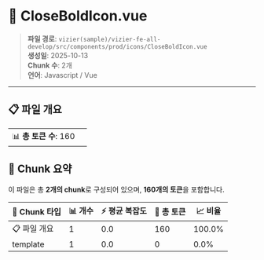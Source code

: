 # 📄 CloseBoldIcon.vue

> **파일 경로**: `vizier(sample)/vizier-fe-all-develop/src/components/prod/icons/CloseBoldIcon.vue`  
> **생성일**: 2025-10-13  
> **Chunk 수**: 2개  
> **언어**: Javascript / Vue
---


## 📋 파일 개요

| | |
|--|--|
| 📊 **총 토큰 수**: 160 |  |






## 🧩 Chunk 요약

이 파일은 총 **2개의 chunk**로 구성되어 있으며, **160개의 토큰**을 포함합니다.

| 🧩 Chunk 타입 | 📊 개수 | ⚡ 평균 복잡도 | 📝 총 토큰 | 📈 비율 |
|---------------|--------|-------------|----------|--------|
| 📋 파일 개요 | 1 | 0.0 | 160 | 100.0% |
| template | 1 | 0.0 | 0 | 0.0% |

